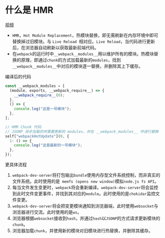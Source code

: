 # 什么是 HMR
[视频](https://www.bilibili.com/video/BV1R341147T3)
- `HMR`，`Hot Module Replacement`，热模块替换，即无需刷新在内存环境中即可替换掉过旧模块。与 `Live Reload `相对应。`Live Reload`，当代码进行更新后，在浏览器自动刷新以获取最新前端代码。
- 在`webpack`的运行时中`__webpack__modules__`用以维护所有的模块。热模块替换的原理，即通过`chunk`的方式加载最新的`modules`，找到`__webpack__modules__`中对应的模块逐一替换，并删除其上下缓存。
  
编译后的代码
```javascript
const __webpack_modules = [
  (module, exports, __webpack_require__) => {
    __webpack_require__(0);
  },
  () => {
    console.log("这是一号模块");
  },
];

// HMR Chunk 代码
// JSONP 异步加载的所需要更新的 modules，并在 __webpack_modules__ 中进行替换
self["webpackHotUpdate"](0, {
  1: () => {
    console.log("这是最新的一号模块");
  },
});
```
更具体流程

1. `webpack-dev-server`将打包输出`bundle`使用内存型文件系统控制，而非真实的文件系统。此时使用的是` memfs (opens new window)`模拟`node.js fs API`。
2. 每当文件发生变更时，`webpack`将会重新编译。`webpack-dev-server`将会监控到此时文件变更事件，并找到其对应的`module`。此时使用的是`chokidar`监控文件变更。
3. `webpack-dev-server`将会把变更模块通知到浏览器端，此时使用`websocket`与浏览器进行交流。此时使用的是`ws`。
4. 浏览器根据`websocket`接收到`hash`，并通过`hash`以`JSONP`的方式请求更新模块的`chunk`。
5. 浏览器加载`chunk`，并使用新的模块对旧模块进行热替换，并删除其缓存。
